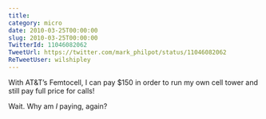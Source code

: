 ```yaml
---
title: 
category: micro
date: 2010-03-25T00:00:00
slug: 2010-03-25T00:00:00
TwitterId: 11046082062
TweetUrl: https://twitter.com/mark_philpot/status/11046082062
ReTweetUser: wilshipley
---
```


<i class="fa fa-retweet" aria-hidden="true"></i> With AT&T’s Femtocell, I can pay $150 in order to run my own cell tower and still pay full price for calls!

Wait. Why am *I* paying, again?